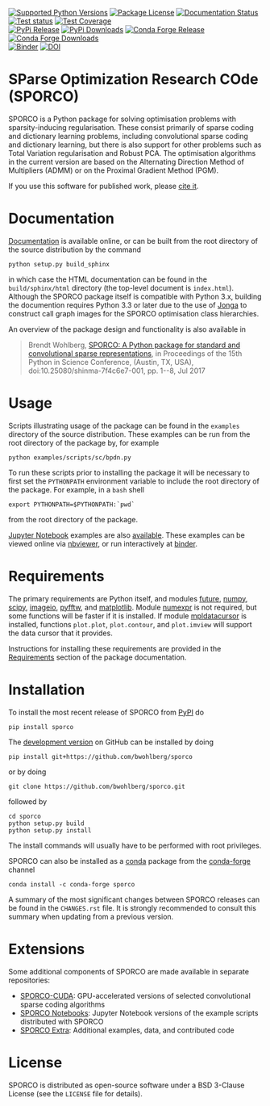 [![Supported Python Versions](https://img.shields.io/pypi/pyversions/sporco.svg)](https://github.com/bwohlberg/sporco)
[![Package License](https://img.shields.io/github/license/bwohlberg/sporco.svg)](https://github.com/bwohlberg/sporco/blob/master/LICENSE)
[![Documentation Status](https://readthedocs.org/projects/sporco/badge/?version=latest)](http://sporco.readthedocs.io/en/latest/?badge=latest)
[![Test status](https://github.com/bwohlberg/sporco/actions/workflows/pytest.yml/badge.svg)](https://github.com/bwohlberg/sporco/actions/workflows/pytest.yml)
[![Test Coverage](https://codecov.io/gh/bwohlberg/sporco/branch/master/graph/badge.svg)](https://codecov.io/gh/bwohlberg/sporco)\
[![PyPi Release](https://badge.fury.io/py/sporco.svg)](https://badge.fury.io/py/sporco)
[![PyPi Downloads](https://static.pepy.tech/personalized-badge/sporco?period=total&left_color=grey&right_color=brightgreen&left_text=downloads)](https://pepy.tech/project/sporco)
[![Conda Forge Release](https://img.shields.io/conda/vn/conda-forge/sporco.svg)](https://anaconda.org/conda-forge/sporco)
[![Conda Forge Downloads](https://img.shields.io/conda/dn/conda-forge/sporco.svg)](https://anaconda.org/conda-forge/sporco)\
[![Binder](http://mybinder.org/badge.svg)](https://mybinder.org/v2/gh/bwohlberg/sporco-notebooks/master?filepath=index.ipynb)
[![DOI](https://img.shields.io/badge/DOI-10.25080%2Fshinma--7f4c6e7--001-blue.svg)](https://dx.doi.org/10.25080/shinma-7f4c6e7-001)


# SParse Optimization Research COde (SPORCO)

SPORCO is a Python package for solving optimisation problems with sparsity-inducing regularisation. These consist primarily of sparse coding and dictionary learning problems, including convolutional sparse coding and dictionary learning, but there is also support for other problems such as Total Variation regularisation and Robust PCA. The optimisation algorithms in the current version are based on the Alternating Direction Method of Multipliers (ADMM) or on the Proximal Gradient Method (PGM).

If you use this software for published work, please [cite it](http://sporco.readthedocs.io/en/latest/overview.html#citing).


# Documentation

[Documentation](http://sporco.rtfd.io/) is available online, or can be built from the root directory of the source distribution by the command

	python setup.py build_sphinx

in which case the HTML documentation can be found in the `build/sphinx/html` directory (the top-level document is `index.html`).  Although the SPORCO package itself is compatible with Python 3.x, building the documention requires Python 3.3 or later due to the use of [Jonga](https://github.com/bwohlberg/jonga) to construct call graph images for the SPORCO optimisation class hierarchies.

An overview of the package design and functionality is also available in

> Brendt Wohlberg, [SPORCO: A Python package for standard and convolutional sparse representations](http://conference.scipy.org/proceedings/scipy2017/brendt_wohlberg.html),
> in Proceedings of the 15th Python in Science Conference, (Austin, TX, USA), doi:10.25080/shinma-7f4c6e7-001, pp. 1--8, Jul 2017


# Usage

Scripts illustrating usage of the package can be found in the `examples` directory of the source distribution. These examples can be run from the root directory of the package by, for example

	python examples/scripts/sc/bpdn.py

To run these scripts prior to installing the package it will be necessary to first set the `PYTHONPATH` environment variable to include the root directory of the package. For example, in a `bash` shell

	export PYTHONPATH=$PYTHONPATH:`pwd`

from the root directory of the package.

[Jupyter Notebook](http://jupyter.org/) examples are also [available](https://github.com/bwohlberg/sporco-notebooks). These examples can be viewed online via [nbviewer](https://nbviewer.jupyter.org/github/bwohlberg/sporco-notebooks/blob/master/index.ipynb), or run interactively at [binder](https://mybinder.org/v2/gh/bwohlberg/sporco-notebooks/master?filepath=index.ipynb).


# Requirements

The primary requirements are Python itself, and modules [future](http://python-future.org), [numpy](http://www.numpy.org), [scipy](https://www.scipy.org), [imageio](https://imageio.github.io/), [pyfftw](https://hgomersall.github.io/pyFFTW), and [matplotlib](http://matplotlib.org). Module [numexpr](https://github.com/pydata/numexpr) is not required, but some functions will be faster if it is installed. If module [mpldatacursor](https://github.com/joferkington/mpldatacursor) is installed, functions `plot.plot`, `plot.contour`, and `plot.imview` will support the data cursor that it provides.

Instructions for installing these requirements are provided in the [Requirements](http://sporco.rtfd.io/en/latest/install.html#requirements) section of the package documentation.


# Installation

To install the most recent release of SPORCO from [PyPI](https://pypi.python.org/pypi/sporco/) do

	pip install sporco

The [development version](https://github.com/bwohlberg/sporco) on GitHub can be installed by doing

	pip install git+https://github.com/bwohlberg/sporco

or by doing

	git clone https://github.com/bwohlberg/sporco.git

followed by

	cd sporco
	python setup.py build
	python setup.py install

The install commands will usually have to be performed with root privileges.

SPORCO can also be installed as a [conda](https://conda.io/docs/) package from the [conda-forge](https://conda-forge.org/) channel

	conda install -c conda-forge sporco

A summary of the most significant changes between SPORCO releases can be found in the `CHANGES.rst` file. It is strongly recommended to consult this summary when updating from a previous version.


# Extensions

Some additional components of SPORCO are made available in separate repositories:

-   [SPORCO-CUDA](https://github.com/bwohlberg/sporco-cuda):
	GPU-accelerated versions of selected convolutional sparse coding
	algorithms
-   [SPORCO Notebooks](https://github.com/bwohlberg/sporco-notebooks):
	Jupyter Notebook versions of the example scripts distributed with
	SPORCO
-   [SPORCO Extra](https://github.com/bwohlberg/sporco-extra):
	Additional examples, data, and contributed code

# License

SPORCO is distributed as open-source software under a BSD 3-Clause License (see the `LICENSE` file for details).
